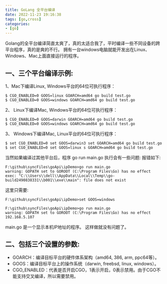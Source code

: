 ```yaml
---
title: GoLang 全平台编译
date: 2022-11-23 19:16:38
tags: [go,cross]
categories:
- [go]
---
```

Golang的全平台编译简直太爽了，真的太适合我了，平时编译一些不同设备的跨平台程序，真的是爽的不行。
拥有一台windows电脑就能开发出在Linux、Windows、Mac上面直接运行的程序。
<!--more-->


## 一、三个平台编译示例:
1、Mac下编译Linux, Windows平台的64位可执行程序：
```
$ CGO_ENABLED=0 GOOS=linux GOARCH=amd64 go build test.go
$ CGO_ENABLED=0 GOOS=windows GOARCH=amd64 go build test.go

```

2、 Linux下编译Mac, Windows平台的64位可执行程序：
```
$ CGO_ENABLED=0 GOOS=darwin GOARCH=amd64 go build test.go
$ CGO_ENABLED=0 GOOS=windows GOARCH=amd64 go build test.go

```

3、 Windows下编译Mac, Linux平台的64位可执行程序：
```
$ set CGO_ENABLED=0 set GOOS=darwin3 set GOARCH=amd64 go build test.go
$ set CGO_ENABLED=0 set GOOS=linux s GOARCH=amd64 go build test.go

```


当然如果编译过其他平台后，程序 go run main.go 执行会有一些问题:
报错如下:

```
F:\github\syncFiles\goApi\ipDemo>go run main.go
warning: GOPATH set to GOROOT (C:\Program Files\Go) has no effect
exec: "C:\\Users\\dell\\AppData\\Local\\Temp\\go-build2490838331\\b001\\exe\\main": file does not exist

```

这里只需要:

```
F:\github\syncFiles\goApi\ipDemo>set GOOS=windows

F:\github\syncFiles\goApi\ipDemo>go run main.go
warning: GOPATH set to GOROOT (C:\Program Files\Go) has no effect
192.168.5.107

```

main.go 是一个显示本机IP地址的程序。
这样做就没有问题了。

## 二、包括三个设置的参数:

- GOARCH：编译目标平台的硬件体系架构（amd64, 386, arm, ppc64等）。
- GOOS：编译目标平台上的操作系统（darwin, freebsd, linux, windows）。
- CGO_ENABLED：代表是否开启CGO，1表示开启，0表示禁用。由于CGO不能支持交叉编译，所以需要禁用。
